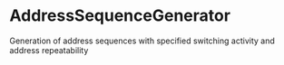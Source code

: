 # AddressSequenceGenerator
Generation of address sequences with specified switching  activity and address repeatability
